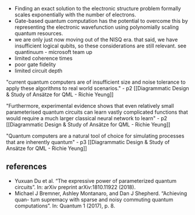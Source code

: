 - Finding an exact solution to the electronic structure problem formally scales exponentially with the number of electrons.
- Gate-based quantum computation has the potential to overcome this by representing the electronic wavefunction using polynomially scaling quantum resources.
- we are only just now moving out of the NISQ era. that said, we have insufficient logical qubits, so these considerations are still relevant. see quantinuum - microsoft team up
- limited coherence times
- poor gate fidelity
- limited circuit depth

"current quantum computers are of insufficient size and noise tolerance to apply these algorithms to real world scenarios." - p2 [[Diagrammatic Design & Study of Ansätze for QML - Richie Yeung]]

"Furthermore, experimental evidence shows that even relatively small parameterised quantum circuits can learn vastly complicated functions that would require a much larger classical neural network to learn" - p2 [[Diagrammatic Design & Study of Ansätze for QML - Richie Yeung]]

"Quantum computers are a natural tool of choice for simulating processes that are inherently quantum" - p3 [[Diagrammatic Design & Study of Ansätze for QML - Richie Yeung]]

## references
- Yuxuan Du et al. “The expressive power of parameterized quantum circuits”. In: arXiv preprint arXiv:1810.11922 (2018).
- Michael J Bremner, Ashley Montanaro, and Dan J Shepherd. “Achieving quan- tum supremacy with sparse and noisy commuting quantum computations”. In: Quantum 1 (2017), p. 8.